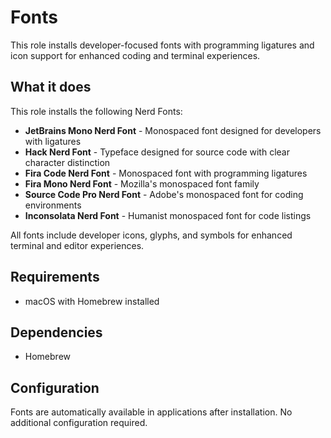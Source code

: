 # Fonts

This role installs developer-focused fonts with programming ligatures and icon support for enhanced coding and terminal experiences.

## What it does

This role installs the following Nerd Fonts:
- **JetBrains Mono Nerd Font** - Monospaced font designed for developers with ligatures
- **Hack Nerd Font** - Typeface designed for source code with clear character distinction  
- **Fira Code Nerd Font** - Monospaced font with programming ligatures
- **Fira Mono Nerd Font** - Mozilla's monospaced font family
- **Source Code Pro Nerd Font** - Adobe's monospaced font for coding environments
- **Inconsolata Nerd Font** - Humanist monospaced font for code listings

All fonts include developer icons, glyphs, and symbols for enhanced terminal and editor experiences.

## Requirements

- macOS with Homebrew installed

## Dependencies

- Homebrew

## Configuration

Fonts are automatically available in applications after installation. No additional configuration required.
